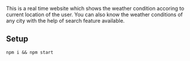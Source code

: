 This is a real time website which shows the weather condition accoring to current location of the user. You can also know the weather conditions of any city with the help of search feature available.

## Setup

```
npm i && npm start
```
